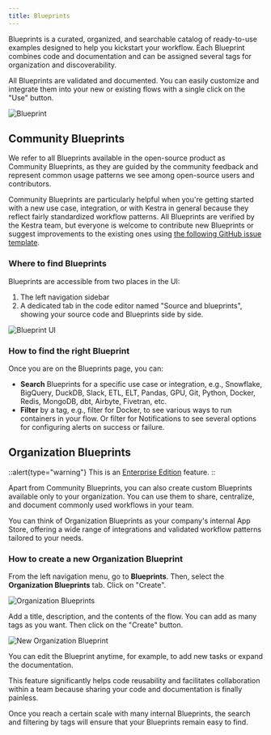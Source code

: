 ```yaml
---
title: Blueprints
---
```


Blueprints is a curated, organized, and searchable catalog of ready-to-use examples designed to help you kickstart your workflow. Each Blueprint combines code and documentation and can be assigned several tags for organization and discoverability.

All Blueprints are validated and documented. You can easily customize and integrate them into your new or existing flows with a single click on the "Use" button.

![Blueprint](/docs/user-interface-guide/blueprints.png)

## Community Blueprints

We refer to all Blueprints available in the open-source product as Community Blueprints, as they are guided by the community feedback and represent common usage patterns we see among open-source users and contributors.

Community Blueprints are particularly helpful when you're getting started with a new use case, integration, or with Kestra in general because they reflect fairly standardized workflow patterns. All Blueprints are verified by the Kestra team, but everyone is welcome to contribute new Blueprints or suggest improvements to the existing ones using [the following GitHub issue template](https://github.com/kestra-io/kestra/issues/new?assignees=&labels=blueprint&projects=&template=blueprint.yml).

### Where to find Blueprints

Blueprints are accessible from two places in the UI:

1. The left navigation sidebar
2. A dedicated tab in the code editor named "Source and blueprints", showing your source code and Blueprints side by side.

![Blueprint UI](/docs/user-interface-guide/blueprints2.png)


### How to find the right Blueprint

Once you are on the Blueprints page, you can:

- **Search** Blueprints for a specific use case or integration, e.g., Snowflake, BigQuery, DuckDB, Slack, ETL, ELT, Pandas, GPU, Git, Python, Docker, Redis, MongoDB, dbt, Airbyte, Fivetran, etc.
- **Filter** by a tag, e.g., filter for Docker, to see various ways to run containers in your flow. Or filter for Notifications to see several options for configuring alerts on success or failure.


## Organization Blueprints

::alert{type="warning"}
This is an [Enterprise Edition](https://kestra.io/enterprise) feature.
::

Apart from Community Blueprints, you can also create custom Blueprints available only to your organization. You can use them to share, centralize, and document commonly used workflows in your team.

You can think of Organization Blueprints as your company's internal App Store, offering a wide range of integrations and validated workflow patterns tailored to your needs.

### How to create a new Organization Blueprint

From the left navigation menu, go to **Blueprints**. Then, select the **Organization Blueprints** tab. Click on "Create".

![Organization Blueprints](/docs/user-interface-guide/blueprint-org.png)

Add a title, description, and the contents of the flow. You can add as many tags as you want. Then click on the "Create" button.

![New Organization Blueprint](/docs/user-interface-guide/blueprint-org-2.png)

You can edit the Blueprint anytime, for example, to add new tasks or expand the documentation.

This feature significantly helps code reusability and facilitates collaboration within a team because sharing your code and documentation is finally painless.

Once you reach a certain scale with many internal Blueprints, the search and filtering by tags will ensure that your Blueprints remain easy to find.
